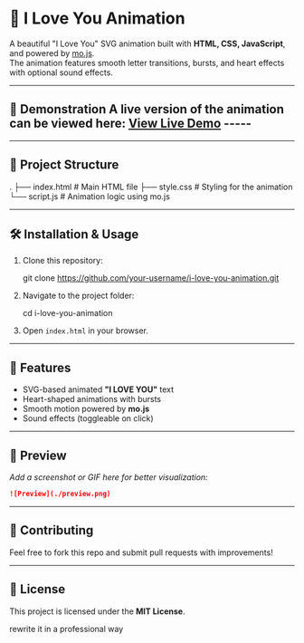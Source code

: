 # 💖 I Love You Animation

A beautiful "I Love You" SVG animation built with **HTML, CSS, JavaScript**, and powered by [mo.js](https://mojs.github.io/).  
The animation features smooth letter transitions, bursts, and heart effects with optional sound effects.

---

## 🚀 Demonstration A live version of the animation can be viewed here: [View Live Demo](https://nitesh-shaw-098.github.io/I-LOVE-YOU-ANIMATION/) -----
---

## 📂 Project Structure

.
├── index.html   # Main HTML file
├── style.css    # Styling for the animation
└── script.js    # Animation logic using mo.js


---

## 🛠️ Installation & Usage

1. Clone this repository:
  
   git clone https://github.com/your-username/i-love-you-animation.git


2. Navigate to the project folder:

   cd i-love-you-animation

3. Open `index.html` in your browser.

---

## 🎵 Features

* SVG-based animated **"I LOVE YOU"** text
* Heart-shaped animations with bursts
* Smooth motion powered by **mo.js**
* Sound effects (toggleable on click)

---

## 📸 Preview

*Add a screenshot or GIF here for better visualization:*

```markdown
![Preview](./preview.png)
```

---

## 🤝 Contributing

Feel free to fork this repo and submit pull requests with improvements!

---

## 📜 License

This project is licensed under the **MIT License**.




rewrite it in a professional way
